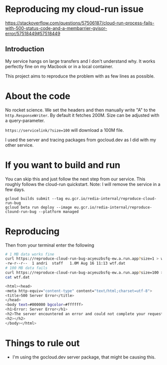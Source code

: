# Reproducing my cloud-run issue

https://stackoverflow.com/questions/57506187/cloud-run-process-fails-with-500-status-code-and-a-membarrier-gvisor-error/57518449#57518449

## Introduction

My service hangs on large transfers and I don't understand why. It works perfectly fine on my Macbook or in a local container.

This project aims to reproduce the problem with as few lines as possible.

# About the code

No rocket science. We set the headers and then manually write "A" to the `http.ResponseWriter`. By default it fetches 200M. Size can be adjusted with a query-parameter.

`https://servicelink/?size=100` will download a 100M file.

I used the server and tracing packages from gocloud.dev as I did with my other service.

# If you want to build and run

You can skip this and just follow the next step from our service. This roughly follows the cloud-run quickstart. Note: I will remove the service in a few days.

```
gcloud builds submit --tag eu.gcr.io/redia-internal/reproduce-cloud-run-bug
gcloud beta run deploy --image eu.gcr.io/redia-internal/reproduce-clound-run-bug --platform managed
```

# Reproducing

Then from your terminal enter the following

```sh
# 1 MB data works fine
curl https://reproduce-cloud-run-bug-acyeuzbsfq-ew.a.run.app?size=1 > wtf.dat && ls -alh wtf.dat
-rw-r--r--  1 andri  staff   1.0M Aug 16 11:13 wtf.dat
# 100 MB data fails
curl https://reproduce-cloud-run-bug-acyeuzbsfq-ew.a.run.app?size=100 > wtf.dat && ls -alh wtf.dat
cat wtf.dat

<html><head>
<meta http-equiv="content-type" content="text/html;charset=utf-8">
<title>500 Server Error</title>
</head>
<body text=#000000 bgcolor=#ffffff>
<h1>Error: Server Error</h1>
<h2>The server encountered an error and could not complete your request.<p>Please try again in 30 seconds.</h2>
<h2></h2>
</body></html>
```

# Things to rule out

- I'm using the gocloud.dev server package, that might be causing this.
